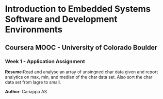 # Introduction to Embedded Systems Software and Development Environments
## Coursera MOOC - University of Colorado Boulder

### Week 1 - Application Assignment

**Resume**:Read and analyse an array of unsingned char data given and report analytics on max, min, and median of the char data set. Also sort the char data set from lagre to small.

**Author**: Cariappa AS
